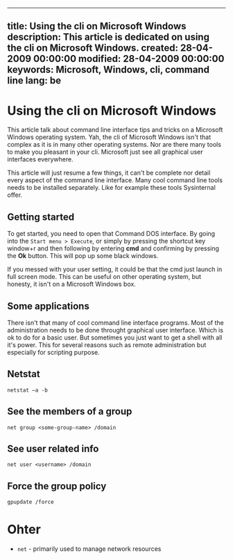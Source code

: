 -----
title: Using the cli on Microsoft Windows
description: This article is dedicated on using the cli on Microsoft Windows. 
created: 28-04-2009 00:00:00
modified: 28-04-2009 00:00:00
keywords: Microsoft, Windows, cli, command line
lang: be
-----

# Using the cli on Microsoft Windows

This article talk about command line interface tips and tricks on a Microsoft
Windows operating system. Yah, the cli of Microsoft Windows isn\'t that
complex as it is in many other operating systems. Nor are there many
tools to make you pleasant in your cli. Microsoft just see all graphical
user interfaces everywhere.

This article will just resume a few things, it can\'t be complete nor
detail every aspect of the command line interface. Many cool command
line tools needs to be installed separately. Like for example these
tools Sysinternal offer.

## Getting started


To get started, you need to open that Command DOS interface. By going
into the `Start menu > Execute`, or simply by pressing the
shortcut key window+r and then following by entering **cmd** and
confirming by pressing the **Ok** button. This will pop up some black
windows.

If you messed with your user setting, it could be that the cmd just
launch in full screen mode. This can be useful on other operating
system, but honesty, it isn\'t on a Microsoft Windows box.

## Some applications

There isn\'t that many of cool command line interface programs. Most of
the administration needs to be done throught graphical user interface.
Which is ok to do for a basic user. But sometimes you just want to get a
shell with all it\'s power. This for several reasons such as remote
administration but especially for scripting purpose.

Netstat
-------

    netstat –a -b

## See the members of a group

    net group <some-group-name> /domain

## See user related info

    net user <username> /domain

## Force the group policy

    gpupdate /force

# Ohter

* `net` - primarily used to manage network resources

